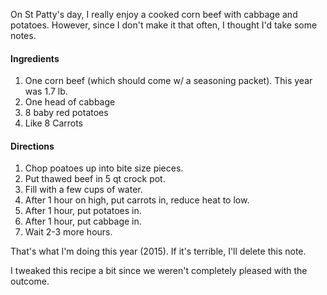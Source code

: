 On St Patty's day, I really enjoy a cooked corn beef with cabbage and potatoes.  However, since I don't make it that often, I thought I'd take some notes.

#### Ingredients

1. One corn beef (which should come w/ a seasoning packet). This year was 1.7 lb.
2. One head of cabbage
3. 8 baby red potatoes
4. Like 8 Carrots

#### Directions

1. Chop poatoes up into bite size pieces.
2. Put thawed beef in 5 qt crock pot.
3. Fill with a few cups of water.
4. After 1 hour on high, put carrots in, reduce heat to low.
5. After 1 hour, put potatoes in.
6. After 1 hour, put cabbage in.
7. Wait 2-3 more hours.



That's what I'm doing this year (2015).  If it's terrible, I'll delete this note.

I tweaked this recipe a bit since we weren't completely pleased with the outcome.


